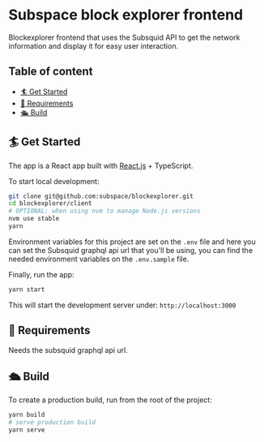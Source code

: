 # Subspace block explorer frontend

Blockexplorer frontend that uses the Subsquid API to get the network information and display it for easy user interaction.

## Table of content

- [🏄 Get Started](#get-started)
- [🔩 Requirements](#requirements)
- [🛳 Build](#build)

## 🏄 Get Started

The app is a React app built with [React.js](https://reactjs.org/) + TypeScript.

To start local development:

```bash
git clone git@github.com:subspace/blockexplorer.git
cd blockexplorer/client
# OPTIONAL: when using nvm to manage Node.js versions
nvm use stable
yarn
```

Environment variables for this project are set on the `.env` file and here you can set the Subsquid graphql api url that you'll be using, you can find the needed environment variables on the `.env.sample` file.

Finally, run the app:

```bash
yarn start
```

This will start the development server under:
`http://localhost:3000`

## 🔩 Requirements

Needs the subsquid graphql api url.

## 🛳 Build

To create a production build, run from the root of the project:

```bash
yarn build
# serve production build
yarn serve
```